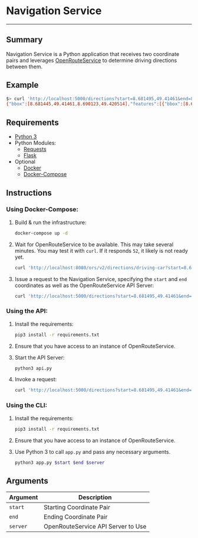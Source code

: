 # Navigation Service

<hr>

## Summary

Navigation Service is a Python application that receives two coordinate pairs and leverages [OpenRouteService](https://github.com/GIScience/openrouteservice) to determine driving directions between them. 

## Example

```bash
$> curl 'http://localhost:5000/directions?start=8.681495,49.41461&end=8.687872,49.420318&server=http://localhost:8080/ors/v2/'
{"bbox":[8.681445,49.41461,8.690123,49.420514],"features":[{"bbox":[8.681445,49.41461,8.690123,49.420514],"geometry":{"coordinates":[[8.681495,49.41461],[8.681445,49.415755],[8.681509,49.416087],[8.681674,49.4166],[8.681815,49.417079],[8.681873,49.417276],[8.681882,49.417391],[8.682107,49.41739],[8.682461,49.417389],[8.68269,49.417388],[8.682782,49.417388],[8.683596,49.417386],[8.684681,49.417373],[8.685382,49.417368],[8.68504,49.419273],[8.686507,49.41943],[8.687109,49.419488],[8.6883,49.41962],[8.688398,49.41963],[8.690104,49.419828],[8.690123,49.419833],[8.689854,49.420216],[8.689652,49.420514],[8.68963,49.42051],[8.688601,49.420393],[8.687872,49.420318]],"type":"LineString"},"properties":{"segments":[{"distance":1365.3,"duration":315.2,"steps":[{"distance":312.2,"duration":74.9,"instruction":"Head north on Wielandtstra\u00dfe","name":"Wielandtstra\u00dfe","type":11,"way_points":[0,6]},{"distance":253.2,"duration":60.8,"instruction":"Turn right onto M\u00f6nchhofstra\u00dfe","name":"M\u00f6nchhofstra\u00dfe","type":1,"way_points":[6,13]},{"distance":213.2,"duration":51.2,"instruction":"Turn left onto Keplerstra\u00dfe","name":"Keplerstra\u00dfe","type":0,"way_points":[13,14]},{"distance":372.9,"duration":89.5,"instruction":"Turn right onto Moltkestra\u00dfe","name":"Moltkestra\u00dfe","type":1,"way_points":[14,20]},{"distance":83.0,"duration":7.5,"instruction":"Turn left onto Handschuhsheimer Landstra\u00dfe, B 3","name":"Handschuhsheimer Landstra\u00dfe, B 3","type":0,"way_points":[20,22]},{"distance":130.8,"duration":31.4,"instruction":"Turn left onto Roonstra\u00dfe","name":"Roonstra\u00dfe","type":0,"way_points":[22,25]},{"distance":0.0,"duration":0.0,"instruction":"Arrive at Roonstra\u00dfe, straight ahead","name":"-","type":10,"way_points":[25,25]}]}],"summary":{"distance":1365.3,"duration":315.2},"way_points":[0,25]},"type":"Feature"}],"metadata":{"attribution":"openrouteservice.org, OpenStreetMap contributors","engine":{"build_date":"2021-12-05T18:17:38Z","graph_date":"2021-12-05T18:20:23Z","version":"6.6.1"},"query":{"coordinates":[[8.681495,49.41461],[8.687872,49.420318]],"format":"json","profile":"driving-car"},"service":"routing","timestamp":1638736284042},"type":"FeatureCollection"}
````

## Requirements

* [Python 3](https://www.python.org/downloads/)
* Python Modules: 
  * [Requests](https://docs.python-requests.org/en/latest/user/install/)
  * [Flask](https://flask.palletsprojects.com/en/2.0.x/installation/)
* Optional
  * [Docker](https://docs.docker.com/get-docker/)
  * [Docker-Compose](https://docs.docker.com/compose/install/)



## Instructions

### Using Docker-Compose:

1. Build & run the infrastructure:
   ```bash
   docker-compose up -d
   ```

2. Wait for OpenRouteService to be available. This may take several minutes. You may test it with `curl`. If it responds `52`, it likely is not ready yet.

   ```bash
   curl 'http://localhost:8080/ors/v2/directions/driving-car?start=8.681495,49.41461&end=8.687872,49.420318'
   ```

3. Issue a request to the Navigation Service, specifying the `start` and `end` coordinates as well as the OpenRouteService API Server:

   ```bash
   curl 'http://localhost:5000/directions?start=8.681495,49.41461&end=8.687872,49.420318&server=http://ors-app:8080/ors/v2/'
   ```

### Using the API:

1. Install the requirements:

   ```bash
   pip3 install -r requirements.txt
   ```

2. Ensure that you have access to an instance of OpenRouteService.

2. Start the API Server:

   ```bash
   python3 api.py
   ```

3. Invoke a request:

   ```bash
   curl 'http://localhost:5000/directions?start=8.681495,49.41461&end=8.687872,49.420318&server=http://localhost:8080/ors/v2/'
   ```
### Using the CLI:

1. Install the requirements:

   ```bash
   pip3 install -r requirements.txt
   ```

2. Ensure that you have access to an instance of OpenRouteService.

2. Use Python 3 to call `app.py` and pass any necessary arguments. 

   ```bash
   python3 app.py $start $end $server
   ```

## Arguments

| Argument | Description                        |
| -------- | ---------------------------------- |
| `start`  | Starting Coordinate Pair           |
| `end`    | Ending Coordinate Pair             |
| `server` | OpenRouteService API Server to Use |



